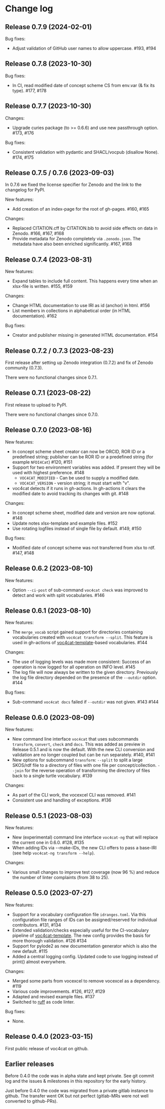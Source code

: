 # Change log

## Release 0.7.9 (2024-02-01)

Bug fixes:

- Adjust validation of GitHub user names to allow uppercase. #193, #194

## Release 0.7.8 (2023-10-30)

Bug fixes:

- In CI, read modified date of concept scheme CS from env.var (& fix its type). #177, #178

## Release 0.7.7 (2023-10-30)

Changes:

- Upgrade curies package (to >= 0.6.6) and use new passthrough option. #173, #176

Bug fixes:

- Consistent validation with pydantic and SHACL/vocpub (disallow None). #174, #175

## Release 0.7.5 / 0.7.6 (2023-09-03)

In 0.7.6 we fixed the license specifier for Zenodo and the link to the changelog for PyPI.

New features:

- Add creation of an index-page for the root of gh-pages. #160, #165

Changes:

- Replaced CITATION.cff by CITATION.bib to avoid side effects on data in Zenodo. #166, #167, #168
- Provide metadata for Zenodo completely via `.zenodo.json`. The metadata have also been enriched significantly. #167, #168

## Release 0.7.4 (2023-08-31)

New features:

- Expand tables to include full content. This happens every time when an xlsx-file is written. #155, #159

Changes:

- Change HTML documentation to use IRI as id (anchor) in html. #156
- List members in collections in alphabetical order (in HTML documentation). #162

Bug fixes:

- Creator and publisher missing in generated HTML documentation. #154

## Release 0.7.2 / 0.7.3 (2023-08-23)

First release after setting up Zenodo integration (0.7.2) and fix of Zenodo community (0.7.3).

There were no functional changes since 0.7.1.

## Release 0.7.1 (2023-08-22)

First release to upload to PyPI.

There were no functional changes since 0.7.0.

## Release 0.7.0 (2023-08-16)

New features:

- In concept scheme sheet creator can now be ORCID, ROR ID or a predefined string; publisher can be ROR ID or a predefined string (for example `NFDI4Cat`) #120, #151
- Support for two environment variables was added. If present they will be used with highest preference. #148
  - `VOC4CAT_MODIFIED` - Can be used to supply a modified date.
  - `VOC4CAT_VERSION` - version string; it must start with "v".
- voc4cat detects if it runs in gh-actions. In gh-actions it clears the modified date to avoid tracking its changes with git. #148

Changes:

- In concept scheme sheet, modified date and version are now optional. #148
- Update notes xlsx-template and example files. #152
- Use rotating logfiles instead of single file by default. #149, #150

Bug fixes:

- Modified date of concept scheme was not transferred from xlsx to rdf. #147, #148

## Release 0.6.2 (2023-08-10)

New features:

- Option `--ci-post` of sub-command `voc4cat check` was improved to detect and work with split vocabularies. #146

## Release 0.6.1 (2023-08-10)

New features:

- The `merge_vocab` script gained support for directories containing vocabularies created with `voc4cat transform --split`. This feature is used in gh-actions of [voc4cat-template](https://github.com/nfdi4cat/voc4cat-template)-based vocabularies. #144

Changes:

- The use of logging levels was made more consistent: Success of an operation is now logged for all operation on INFO level. #145
- The log file will now always be written to the given directory. Previously the log file directory depended on the presence of the `--outdir` option. #144

Bug fixes:

- Sub-command `voc4cat docs` failed if `--outdir` was not given. #143 #144

## Release 0.6.0 (2023-08-09)

New features:

- New command line interface `voc4cat` that uses subcommands `transform`, `convert`, `check` and `docs`.
  This was added as preview in Release 0.5.1 and is now the default.
  With the new CLI conversion and validation are no longer coupled but can be run separately. #140, #141
- New options for subcommand `transform`: `--split` to split a large SKOS/rdf file to a directory of files with one file per concept/collection. `--join` for the reverse operation of  transforming the directory of files back to a single turtle vocabulary. #139

Changes:

- As part of the CLI work, the vocexcel CLI was removed. #141
- Consistent use and handling of exceptions. #136

## Release 0.5.1 (2023-08-03)

New features:

- New (experimental) command line interface `voc4cat-ng` that will replace the current one in 0.6.0. #128, #135
- When adding IDs via --make-IDs, the new CLI offers to pass a base-IRI (see help `voc4cat-ng transform --help`).

Changes:

- Various small changes to improve test coverage (now 96 %) and reduce the number of linter complaints (from 38 to 25).

## Release 0.5.0 (2023-07-27)

New features:

- Support for a vocabulary configuration file `idranges.toml`.
  Via this configuration file ranges of IDs can be assigned/reserved for individual contributors. #131, #134
- Extended validation/checks especially useful for the CI-vocabulary pipeline of [voc4cat-template](https://github.com/nfdi4cat/voc4cat-template).
  The new config provides the basis for more thorough validation. #126 #134
- Support for pylode2 as new documentation generator which is also the new default. #115
- Added a central logging config. Updated code to use logging instead of print() almost everywhere.

Changes:

- Merged some parts from vocexcel to remove vocexcel as a dependency. #119
- Various code improvements. #126, #127, #129
- Adapted and revised example files. #137
- Switched to [ruff](https://github.com/astral-sh/ruff) as code linter.

Bug fixes:

- None.

## Release 0.4.0 (2023-03-15)

First public release of voc4cat on github.

## Earlier releases

Before 0.4.0 the code was in alpha state and kept private.
See git commit log and the issues & milestones in this repository for the early history.

Just before 0.4.0 the code was migrated from a private gitlab instance to github.
The transfer went OK but not perfect (gitlab-MRs were not well converted to github-PRs).
